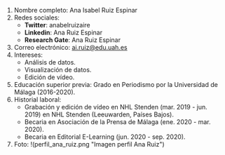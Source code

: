 1. Nombre completo: Ana Isabel Ruiz Espinar
2. Redes sociales:
	* **Twitter**: anabelruizaire
	* **Linkedin**: Ana Ruiz Espinar
	* **Research Gate**: Ana Ruiz Espinar
3. Correo electrónico: ai.ruiz@edu.uah.es
4. Intereses:
	* Análisis de datos.
	* Visualización de datos.
	* Edición de vídeo.
5. Educación superior previa: Grado en Periodismo por la Universidad de Málaga (2016-2020).
6. Historial laboral:
	* Grabación y edición de vídeo en NHL Stenden (mar. 2019 - jun. 2019) en NHL Stenden (Leeuwarden, Países Bajos).
	* Becaria en Asociación de la Prensa de Málaga (ene. 2020 - mar. 2020).
	* Becaria en Editorial E-Learning (jun. 2020 - sep. 2020).
7. Foto: 
!(perfil_ana_ruiz.png "Imagen perfil Ana Ruiz")

